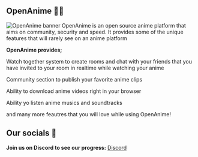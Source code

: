 
## OpenAnime 🐱‍🏍
![OpenAnime banner](https://i.hizliresim.com/a6ss0mg.png)
OpenAnime is an open source anime platform that aims on community, security and speed. It provides some of the unique features that will rarely see on an anime platform

**OpenAnime provides;**


Watch together system to create rooms and chat with your friends that you have invited to your room in realtime while watching your anime

Community section to publish your favorite anime clips 

Ability to download anime videos right in your browser

Ability yo listen anime musics and soundtracks

and many more feautres that you will love while using OpenAnime!

## Our socials 📱

**Join us on Discord to see our progress:** [Discord](https://discord.gg/wdjEkU3YFA)

